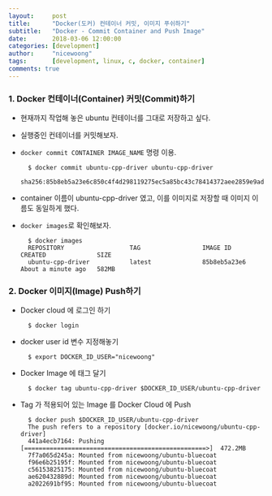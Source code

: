 ```yaml
---
layout:     post
title:      "Docker(도커) 컨테이너 커밋, 이미지 푸쉬하기"
subtitle:   "Docker - Commit Container and Push Image" 
date:       2018-03-06 12:00:00
categories: [development]
author:     "nicewoong"
tags:       [development, linux, c, docker, container]
comments: true
---
```




### 1. Docker 컨테이너(Container) 커밋(Commit)하기 

* 현재까지 작업해 놓은 ubuntu 컨테이너를 그대로 저장하고 싶다. 

* 실행중인 컨테이너를 커밋해보자.

* `docker commit CONTAINER IMAGE_NAME` 명령 이용.

        $ docker commit ubuntu-cpp-driver ubuntu-cpp-driver
        sha256:85b8eb5a23e6c850c4f4d298119275ec5a85bc43c78414372aee2859e9ad9e54
        
* container 이름이 ubuntu-cpp-driver 였고, 이를 이미지로 저장할 때 이미지 이름도 동일하게 했다.

* `docker images`로 확인해보자.

        $ docker images
        REPOSITORY                  TAG                 IMAGE ID            CREATED              SIZE
        ubuntu-cpp-driver           latest              85b8eb5a23e6        About a minute ago   582MB


### 2. Docker 이미지(Image) Push하기 


* Docker cloud 에 로그인 하기 

        $ docker login
        

* docker user id 변수 지정해놓기 
 

        $ export DOCKER_ID_USER="nicewoong"
        

* Docker Image 에 태그 달기 


        $ docker tag ubuntu-cpp-driver $DOCKER_ID_USER/ubuntu-cpp-driver


* Tag 가 적용되어 있는 Image 를 Docker Cloud 에 Push 


        $ docker push $DOCKER_ID_USER/ubuntu-cpp-driver
        The push refers to a repository [docker.io/nicewoong/ubuntu-cpp-driver]
        441a4ecb7164: Pushing [==================================================>]  472.2MB
        7f7a065d245a: Mounted from nicewoong/ubuntu-bluecoat 
        f96e6b25195f: Mounted from nicewoong/ubuntu-bluecoat 
        c56153825175: Mounted from nicewoong/ubuntu-bluecoat 
        ae620432889d: Mounted from nicewoong/ubuntu-bluecoat 
        a2022691bf95: Mounted from nicewoong/ubuntu-bluecoat 


